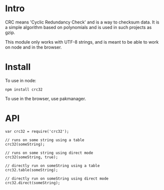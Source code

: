 Intro
=====

CRC means 'Cyclic Redundancy Check' and is a way to checksum data. It is a simple algorithm based on polynomials and is used in such projects as gzip.

This module only works with UTF-8 strings, and is meant to be able to work on node and in the browser.

Install
=======

To use in node:

`npm install crc32`

To use in the browser, use pakmanager.

API
===

    var crc32 = require('crc32');

	// runs on some string using a table
	crc32(someString);

	// runs on some string using direct mode
	crc32(someString, true);

	// directly run on someString using a table
	crc32.table(someString);

	// directly run on someString using direct mode
	crc32.direct(someString);
